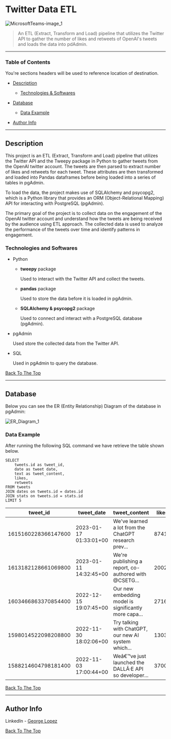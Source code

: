 # Twitter Data ETL

![MicrosoftTeams-image_1](https://user-images.githubusercontent.com/71076769/212990225-eeec3993-703b-4c33-ac82-797cb7449089.png)

> An ETL (Extract, Transform and Load) pipeline that utilizes the Twitter API to gather the number of likes and retweets of OpenAI's tweets and loads the data into pdAdmin.

---

### Table of Contents
You're sections headers will be used to reference location of destination.

- [Description](#description)
    
    -  [Technologies & Softwares](#technologies)
- [Database](#database)

    -  [Data Example](#data-example) 
- [Author Info](#author-info)

---

## Description

This project is an ETL (Extract, Transform and Load) pipeline that utilizes the Twitter API and the Tweepy package in Python to gather tweets from the OpenAI twitter account. The tweets are then parsed to extract 
number of likes and retweets for each tweet. These attributes are then transformed and loaded into Pandas dataframes before being loaded into a series of tables in pgAdmin. 

To load the data, the project makes use of SQLAlchemy and psycopg2, which is a Python library that provides an ORM (Object-Relational Mapping) API for interacting with PostgreSQL (pgAdmin). 

The primary goal of the project is to collect data on the engagement of the OpenAI twitter account and understand how the tweets are being received by the audience using ETL approach. The collected data is used to analyze the performance of the tweets over time and identify patterns in engagement. 

### Technologies and Softwares

- Python
    - **tweepy** package
    
        Used to interact with the Twitter API and collect the tweets.
    - **pandas** package

        Used to store the data before it is loaded in pgAdmin.
    - **SQLAlchemy & psycopg2** package

        Used to connect and interact with a PostgreSQL database (pgAdmin).

- pgAdmin
    
    Used store the collected data from the Twitter API.

- SQL

    Used in pgAdmin to query the database.

[Back To The Top](#twitter-data-etl)

---

## Database

Below you can see the ER (Entity Relationship) Diagram of the database in pgAdmin:

![ER_Diagram_1](https://user-images.githubusercontent.com/71076769/212990124-84934041-2af0-4608-9f78-6f57c71d1cb5.png)


### Data Example

After running the following SQL command we have retrieve the table shown below.

```
SELECT  
    tweets.id as tweet_id,
    date as tweet date,
    text as tweet_content,
    likes,
    retweets
FROM tweets
JOIN dates on tweets.id = dates.id
JOIN stats on tweets.id = stats.id
LIMIT 5
```

tweet_id | tweet_date | tweet_content | likes | retweets 
--- | --- | --- | --- |--- 
1615160228366147600 | 2023-01-17 01:33:01+00 | We've learned a lot from the ChatGPT research prev...|8741 | 1371 
1613182128661069800 | 2023-01-11 14:32:45+00 | We're publishing a report, co-authored with @CSETG... | 2002| 472 
1603466863370854400 | 2022-12-15 19:07:45+00 | Our new embedding model is significantly more capa... | 2716| 473
1598014522098208800 | 2022-11-30 18:02:06+00 | Try talking with ChatGPT, our new AI system which... | 13031| 3421
1588214604798181400 | 2022-11-03 17:00:44+00 | Weâ€™ve just launched the DALLÂ·E API so developer... | 3700| 717 

[Back To The Top](#twitter-data-etl)

---

## Author Info

LinkedIn - [George Lopez](https://www.linkedin.com/in/george-benjamin-lopez/)

[Back To The Top](#twitter-data-etl)
